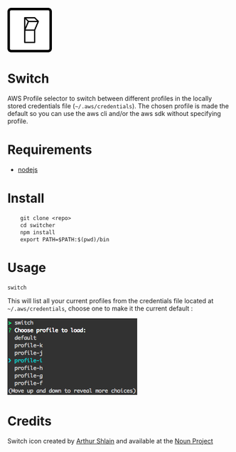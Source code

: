 ![](switch.png)

Switch
========

AWS Profile selector to switch between different profiles in the locally stored credentials file (`~/.aws/credentials`). The chosen profile is made the default so you can use the aws cli and/or the aws sdk without specifying profile.


Requirements
============

* [nodejs](https://nodejs.org/en/)

Install
=======
```shell
    git clone <repo>
    cd switcher
    npm install
    export PATH=$PATH:$(pwd)/bin
```

Usage
=====

    switch

This will list all your current profiles from the credentials file located at `~/.aws/credentials`, choose one to make it the current default :

![](screenshot.png)

Credits
========

Switch icon created by [Arthur Shlain](https://thenounproject.com/ArtZ91/) and available at the [Noun Project](https://thenounproject.com/)
